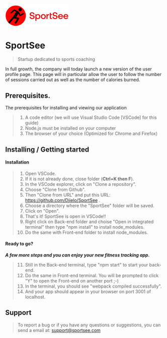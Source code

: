 <img src="./Front-end/src/assets/logo.png" width="200">

# SportSee
> Startup dedicated to sports coaching

In full growth, the company will today launch a new version of the user profile page. This page will in particular allow the user to follow the number of sessions carried out as well as the number of calories burned.

## Prerequisites.

The prerequisites for installing and viewing our application


>1. A code editor (we will use Visual Studio Code [VSCode] for this guide)
>2. Node.js must be installed on your computer
>3. The browser of your choice (Optimized for Chrome and Firefox)



## Installing / Getting started

#### Installation

>1. Open VSCode.
>2. If it is not already done, close folder (**Ctrl+K then F**).
>3. In the VSCode explorer, click on "Clone a repository".
>4. Choose "Clone from Github".
>5. Then "Clone from URL" and put this URL: https://github.com/Djielo/SportSee .
>6. Choose a directory where the "SportSee" folder will be saved.
>7. Click on "Open".
>8. That's it! SportSee is open in VSCode!!
>9. Right click on Back-end folder and choise "Open in integrated terminal" then type "npm install" to install node_modules.
>10. Do the same with Front-end folder to install node_modules.

#### Ready to go?

***A few more steps and you can enjoy your new fitness tracking app.***

>11. Still in the Back-end terminal, type "npm start" to start your back-end.
>12. Do the same in Front-end terminal. You will be prompted to click "Y" to open the Front-end on another port ;-)
>13. In the terminal, you should see "webpack compiled successfully".
>14. And your app should appear in your browser on port 3001 of localhost.

## Support

>To report a bug or if you have any questions or suggestions, you can send a email at: support@sportsee.com